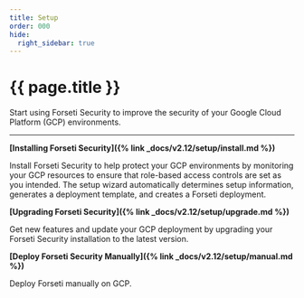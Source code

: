 ```yaml
---
title: Setup
order: 000
hide:
  right_sidebar: true
---
```


# {{ page.title }}

Start using Forseti Security to improve the security of your Google Cloud
Platform (GCP) environments.

---

**[Installing Forseti Security]({% link _docs/v2.12/setup/install.md %})**

Install Forseti Security to help protect your GCP environments by monitoring your GCP resources to
ensure that role-based access controls are set as you intended. The setup wizard automatically
determines setup information, generates a deployment template, and creates a Forseti deployment.

**[Upgrading Forseti Security]({% link _docs/v2.12/setup/upgrade.md %})**

Get new features and update your GCP deployment by upgrading your Forseti Security installation
to the latest version.

**[Deploy Forseti Security Manually]({% link _docs/v2.12/setup/manual.md %})**

Deploy Forseti manually on GCP.
